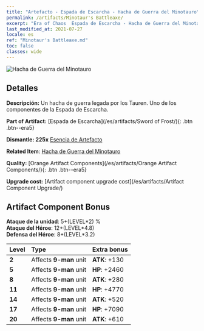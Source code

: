 ```yaml
---
title: "Artefacto - Espada de Escarcha - Hacha de Guerra del Minotauro"
permalink: /artifacts/Minotaur's Battleaxe/
excerpt: "Era of Chaos  Espada de Escarcha - Hacha de Guerra del Minotauro. Un hacha de guerra legada por los Tauren. Uno de los componentes de la Espada de Escarcha."
last_modified_at: 2021-07-27
locale: es
ref: "Minotaur's Battleaxe.md"
toc: false
classes: wide
---
```


 ![Hacha de Guerra del Minotauro](/images/t/artifact_40432.png)



## Detalles

 **Descripción:** Un hacha de guerra legada por los Tauren. Uno de los componentes de la Espada de Escarcha.

 **Part of Artifact:** [Espada de Escarcha](/es/artifacts/Sword of Frost/){: .btn .btn--era5}

 **Dismantle: 225x** [Esencia de Artefacto](/ItemsES/con_905/)

 **Related Item**: [Hacha de Guerra del Minotauro](/ItemsES/art_161/)

 **Quality:** [Orange Artifact Components](/es/artifacts/Orange Artifact Components/){: .btn .btn--era5}

 **Upgrade cost:** [Artifact component upgrade cost](/es/artifacts/Artifact Component Upgrade/)

## Artifact Component Bonus

  **Ataque de la unidad**: 5+(LEVEL\*2) %<br/>**Ataque del Héroe**: 12+(LEVEL\*4.8)<br/>**Defensa del Héroe**: 8+(LEVEL\*3.2)

  |  Level  | Type |    Extra bonus  | 
  |:--------|:-----|:----------------| 
  | **2** | Affects **9-man** unit | **ATK**: +130 | 
  | **5** | Affects **9-man** unit | **HP**: +2460 | 
  | **8** | Affects **9-man** unit | **ATK**: +280 | 
  | **11** | Affects **9-man** unit | **HP**: +4770 | 
  | **14** | Affects **9-man** unit | **ATK**: +520 | 
  | **17** | Affects **9-man** unit | **HP**: +7090 | 
  | **20** | Affects **9-man** unit | **ATK**: +610 | 
